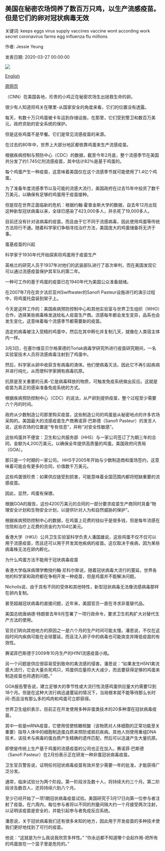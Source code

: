 ## 美国在秘密农场饲养了数百万只鸡，以生产流感疫苗。但是它们的卵对冠状病毒无效

关键词: keeps eggs virus supply vaccines vaccine wont according work secret coronavirus farms egg influenza flu millions

作者: Jessie Yeung

发表日期: 2020-03-27 00:00:00

![](https://cdn.cnn.com/cnnnext/dam/assets/200326101412-20200326-coronavirus-egg-vaccine-illo-super-tease.jpg)

[English](The%20US%20keeps%20millions%20of%20chickens%20in%20secret%20farms%20to%20make%20flu%20vaccines.%20But%20their%20eggs%20won%27t%20work%20for%20coronavirus.md)

[原网页](https://edition.cnn.com/2020/03/27/health/chicken-egg-flu-vaccine-intl-hnk-scli/index.html)

（CNN）在美国各地，珍贵的小鸡正在秘密农场生出拯救生命的卵。

很少有人知道将鸡关在哪里-从国家安全的角度来看，它们的位置没有透露。

每天，有数十万只鸡蛋被卡车运到存储设施，在那里，它们受到警卫和数百万美元，政府资助的安全系统的保护。

但是这些鸡蛋不是早餐。它们是常见流感疫苗的来源。

在过去的80年中，世界上大部分地区都依靠鸡蛋来生产流感疫苗。

根据疾病控制与预防中心（CDC）的数据，截至今年2月底，整个流感季节在美国共分发了约1.745亿剂流感疫苗，其中估计82％是基于鸡蛋的。

每个鸡蛋产生一种疫苗，这意味着美国仅在这个流感季节就可能使用了1.4亿个鸡蛋。

为了准备年度流感季节以及可能的流感大流行，美国政府在过去15年中投资了数千万美元，以确保有足够的鸡蛋用于疫苗接种。

但是现在世界正面临新的危机：根据约翰·霍普金斯大学的数据，自去年12月出现这种新型冠状病毒以来，全球已感染了423,000多人，并杀死了19,000多人。

目前还没有针对该病毒的疫苗。而且由于它不同于流感病毒，因此使用鸡蛋等传统方法将行不通。随着科学家们争相寻找治疗方法，美国庞大的鸡蛋储备将无济于事。

蛋基疫苗的兴起

科学家于1930年代开始探索将鸡蛋用于疫苗生产

英格兰的研究人员于1937年对他们的武装部队进行了首次审判，而在美国发现它可以通过流感疫苗保护其军队的第二年。

一种可工作的基于鸡蛋的疫苗已在1940年代为美国公众准备就绪。

在2007年7月在宾夕法尼亚州Swiftwater的Sanofi Pasteur设施进行的演示过程中，将鸡蛋托盘装到架子上。

今天是这样工作的：美国疾病预防控制中心和其他实验室与世界卫生组织（WHO）合作，选择某些病毒株发送给私人疫苗生产商。流感每年都会发生变异，品系也会发生变化，这意味着每个流感季节都需要新的疫苗。

选定的病毒被注入受精的鸡蛋中，然后在其中孵化并复制几天，就像在人类宿主体内一样。

3月3日，在塞尔维亚贝尔格莱德的Torlak病毒学研究所进行疫苗研究期间，一名实验室技术人员将流感病毒注射到了鸡蛋中。

然后，科学家从卵中收获含有病毒的液体。他们使病毒灭活，因此它不再引起疾病并进行纯化，从而使科学家拥有病毒抗原。

抗原是至关重要的元素-它是病毒释放的物质，可触发免疫系统做出反应。这就是疫苗为真正的感染准备免疫系统的方式。

根据疾病预防控制中心（CDC）的说法，从产卵到提供疫苗，整个过程至少需要六个月的时间。

政府从少数制造公司那里购买疫苗，这些制造公司的鸡蛋是从秘密地点的许多农场采购的。美国最大的流感疫苗生产商赛诺菲·巴斯德（Sanofi Pasteur）的发言人说，这些农场的位置是“专有信息”，并称“对安全性敏感”。

这些鸡蛋并不便宜：卫生和公共服务部（HHS）与一家公司签订了为期三年的合同，金额为4,200万美元，以确保全年提供高质量的鸡蛋。美国政府问责局（GOA）。

那只是一个时期的一家公司。 HHS于2005年开始与少数制造商和蛋场签约，这意味着可能会有更多的合同，价值数千万美元。

这些鸡蛋很珍贵：如果供应链受到损害，可能意味着全国范围内都将短缺重要的流感疫苗。

因此，显然，鸡蛋有保镖。

根据GOA的报告，这份4200万美元的合同的一部分要求疫苗生产商同时具备“物理安全计划和生物安全计划，以提供针对人为和自然威胁的保护”。

根据疾病预防控制中心的数据，在鸡蛋上花费的钱似乎是很多钱，但是每年流感在住院和治疗上花费的资金约为104亿美元。

香港大学（HKU）公共卫生实验室科学负责人潘国雄说，这些鸡蛋不仅不仅可以用于流感疫苗，而且还可以用于开发其他疾病的疫苗。这仅取决于疾病，因为某些病毒株无法在卵内孵化。

为什么鸡蛋方法不能用于冠状病毒疫苗

香港大学临床病理学教授约翰·尼科尔斯说，随着冠状病毒大流行的蔓延，世界各地的科学家和政府都在争相开发一种疫苗，但是鸡蛋并不能解决问题。

Nicholls说，由于具有不同的受体和其他特性，新型冠状病毒无法像流感病毒那样在卵内复制。

甚至超越冠状病毒的直接问题，近年来，美国官员一直在寻求非蛋替代品。

美国总统唐纳德·特朗普去年9月签署了一项行政命令，要求卫生机构扩大对替代生产方法的使用。

官员们转向其他地方的原因之一是六个月的生产时间可能太慢。潘恩说，不仅在这段时间内疾病可能在全球蔓延，而且注入卵子中的病毒也可能突变并降低疫苗的有效性。

赛诺菲巴斯德于2009年10月生产的H1N1流感疫苗小瓶。

另一个问题是供应很容易受到致命的禽流感的侵害。潘恩说：“如果发生H5N1禽流感大流行，它会大量杀死鸡只，鸡蛋供应量将大大减少，而且要获得足够的鸡蛋来制造疫苗也将遇到问题。”

GOA报告警告说，建立足够大的季节性或大流行性流感鸡蛋供应量大约需要12到18个月。但是在这种大流行病迅速蔓延的情况下，当局根本就不能等待那么长时间-而且没有那么多的鸡肉和鸡蛋可立即获得。

世界卫生组织表示，目前正在开发使用多种非蛋类技术的20多种潜在冠状病毒疫苗。

其中一些是mRNA疫苗，它使用信使核糖核酸（该物质对人体细胞的正常功能至关重要）指导人体中的细胞制造蛋白质来预防或抵抗疾病。其他人则使用重组DNA技术，该技术与病毒的蛋白质产生精确的遗传匹配，然后可以迅速产生大量抗原。

即使是传统上生产基于鸡蛋的流感疫苗的公司也正在加入。赛诺菲·巴斯德（Sanofi Pasteur）在2月份表示正在研发一种非蛋冠状病毒疫苗。

卫生官员警告说，证明任何冠状病毒疫苗有效并至少需要一年的批准，才能获得广泛分发。

通常，临床试验分为两个阶段。第一阶段涉及数十人，将持续大约三个月。第二阶段涉及数百人，还将持续六到八个月。

至少已经开始了一项1期冠状病毒疫苗试验。美国研究于3月17日向第一位参与者注射了疫苗。在六周内，每位参与者将以不同的剂量间隔大约一个月接受两次注射，以证明该疫苗是安全的，并能引起参与者免疫反应系统。

潘恩说，关于冠状病毒我们还有很多未知的地方，因此用于开发疫苗的多种技术使我们更好地找到了可行的疫苗。

他说：“这就是为什么我说我欣赏多样性。” “你永远都不知道哪个会起作用-把所有的鸡蛋放在一个篮子里是危险的。”